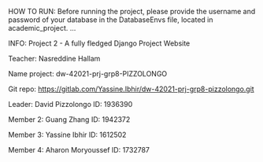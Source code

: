HOW TO RUN: Before running the project, please provide the username and password of your database in the DatabaseEnvs file,
located in academic_project. ...



INFO:
Project 2 - A fully fledged Django Project Website 

Teacher: Nasreddine Hallam

Name project: dw-42021-prj-grp8-PIZZOLONGO

Git repo: https://gitlab.com/Yassine.Ibhir/dw-42021-prj-grp8-pizzolongo.git

Leader:   David Pizzolongo         ID: 1936390

Member 2: Guang Zhang              ID: 1942372

Member 3: Yassine Ibhir            ID: 1612502

Member 4: Aharon Moryoussef        ID: 1732787

